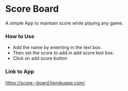 # Score Board
A simple App to maintain score while playing any game.

### How to Use
- Add the name by enterting in the text box.
- Then set the score to add in add score text box.
- Click on add score button
### Link to App
https://score--board.herokuapp.com/
